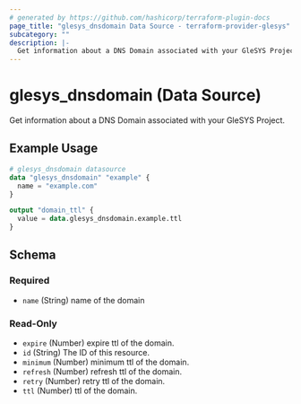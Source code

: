 ```yaml
---
# generated by https://github.com/hashicorp/terraform-plugin-docs
page_title: "glesys_dnsdomain Data Source - terraform-provider-glesys"
subcategory: ""
description: |-
  Get information about a DNS Domain associated with your GleSYS Project.
---
```


# glesys_dnsdomain (Data Source)

Get information about a DNS Domain associated with your GleSYS Project.

## Example Usage

```terraform
# glesys_dnsdomain datasource
data "glesys_dnsdomain" "example" {
  name = "example.com"
}

output "domain_ttl" {
  value = data.glesys_dnsdomain.example.ttl
}
```

<!-- schema generated by tfplugindocs -->
## Schema

### Required

- `name` (String) name of the domain

### Read-Only

- `expire` (Number) expire ttl of the domain.
- `id` (String) The ID of this resource.
- `minimum` (Number) minimum ttl of the domain.
- `refresh` (Number) refresh ttl of the domain.
- `retry` (Number) retry ttl of the domain.
- `ttl` (Number) ttl of the domain.
